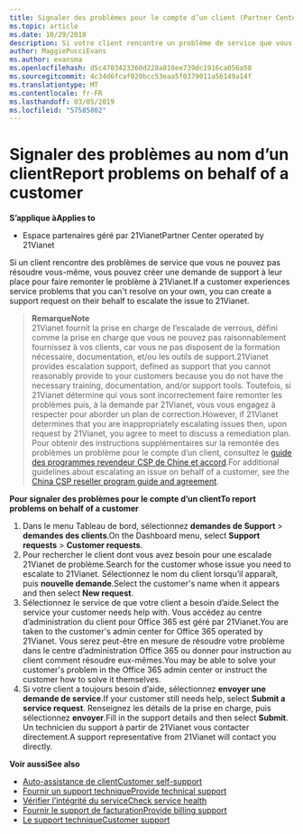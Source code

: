 ```yaml
---
title: Signaler des problèmes pour le compte d’un client (Partner Center géré par 21Vianet)
ms.topic: article
ms.date: 10/29/2018
description: Si votre client rencontre un problème de service que vous ne pouvez pas résoudre, et qui satisfait aux critères établis par 21Vianet, fichier une demande de support pour eux.
author: MaggiePucciEvans
ms.author: evansma
ms.openlocfilehash: d5c4703423360d228a810ee739dc1916ca056a58
ms.sourcegitcommit: 4c34d6fcaf020bcc53eaa5f0379011a56149a14f
ms.translationtype: MT
ms.contentlocale: fr-FR
ms.lasthandoff: 03/05/2019
ms.locfileid: "57585802"
---
```

# <a name="report-problems-on-behalf-of-a-customer"></a><span data-ttu-id="75ca7-103">Signaler des problèmes au nom d’un client</span><span class="sxs-lookup"><span data-stu-id="75ca7-103">Report problems on behalf of a customer</span></span>

<span data-ttu-id="75ca7-104">**S’applique à**</span><span class="sxs-lookup"><span data-stu-id="75ca7-104">**Applies to**</span></span>

-   <span data-ttu-id="75ca7-105">Espace partenaires géré par 21Vianet</span><span class="sxs-lookup"><span data-stu-id="75ca7-105">Partner Center operated by 21Vianet</span></span>


<span data-ttu-id="75ca7-106">Si un client rencontre des problèmes de service que vous ne pouvez pas résoudre vous-même, vous pouvez créer une demande de support à leur place pour faire remonter le problème à 21Vianet.</span><span class="sxs-lookup"><span data-stu-id="75ca7-106">If a customer experiences service problems that you can't resolve on your own, you can create a support request on their behalf to escalate the issue to 21Vianet.</span></span>

><span data-ttu-id="75ca7-107">**Remarque**</span><span class="sxs-lookup"><span data-stu-id="75ca7-107">**Note**</span></span><br><span data-ttu-id="75ca7-108">21Vianet fournit la prise en charge de l’escalade de verrous, défini comme la prise en charge que vous ne pouvez pas raisonnablement fournissez à vos clients, car vous ne pas disposent de la formation nécessaire, documentation, et/ou les outils de support.</span><span class="sxs-lookup"><span data-stu-id="75ca7-108">21Vianet provides escalation support, defined as support that you cannot reasonably provide to your customers because you do not have the necessary training, documentation, and/or support tools.</span></span> <span data-ttu-id="75ca7-109">Toutefois, si 21Vianet détermine qui vous sont incorrectement faire remonter les problèmes puis, à la demande par 21Vianet, vous vous engagez à respecter pour aborder un plan de correction.</span><span class="sxs-lookup"><span data-stu-id="75ca7-109">However, if 21Vianet determines that you are inappropriately escalating issues then, upon request by 21Vianet, you agree to meet to discuss a remediation plan.</span></span> <span data-ttu-id="75ca7-110">Pour obtenir des instructions supplémentaires sur la remontée des problèmes un problème pour le compte d’un client, consultez le [guide des programmes revendeur CSP de Chine et accord](csp-program-guide-and-agreements.md).</span><span class="sxs-lookup"><span data-stu-id="75ca7-110">For additional guidelines about escalating an issue on behalf of a customer, see the [China CSP reseller program guide and agreement](csp-program-guide-and-agreements.md).</span></span>


<span data-ttu-id="75ca7-111">**Pour signaler des problèmes pour le compte d’un client**</span><span class="sxs-lookup"><span data-stu-id="75ca7-111">**To report problems on behalf of a customer**</span></span>

1. <span data-ttu-id="75ca7-112">Dans le menu Tableau de bord, sélectionnez **demandes de Support** &gt; **demandes des clients**.</span><span class="sxs-lookup"><span data-stu-id="75ca7-112">On the Dashboard menu, select **Support requests** &gt; **Customer requests**.</span></span>
2. <span data-ttu-id="75ca7-113">Pour rechercher le client dont vous avez besoin pour une escalade 21Vianet de problème.</span><span class="sxs-lookup"><span data-stu-id="75ca7-113">Search for the customer whose issue you need to escalate to 21Vianet.</span></span> <span data-ttu-id="75ca7-114">Sélectionnez le nom du client lorsqu’il apparaît, puis **nouvelle demande**.</span><span class="sxs-lookup"><span data-stu-id="75ca7-114">Select the customer's name when it appears and then select **New request**.</span></span>
3. <span data-ttu-id="75ca7-115">Sélectionnez le service de que votre client a besoin d’aide.</span><span class="sxs-lookup"><span data-stu-id="75ca7-115">Select the service your customer needs help with.</span></span> <span data-ttu-id="75ca7-116">Vous accédez au centre d’administration du client pour Office 365 est géré par 21Vianet.</span><span class="sxs-lookup"><span data-stu-id="75ca7-116">You are taken to the customer's admin center for Office 365 operated by 21Vianet.</span></span> <span data-ttu-id="75ca7-117">Vous serez peut-être en mesure de résoudre votre problème dans le centre d’administration Office 365 ou donner pour instruction au client comment résoudre eux-mêmes.</span><span class="sxs-lookup"><span data-stu-id="75ca7-117">You may be able to solve your customer's problem in the Office 365 admin center or instruct the customer how to solve it themselves.</span></span>
4. <span data-ttu-id="75ca7-118">Si votre client a toujours besoin d’aide, sélectionnez **envoyer une demande de service**.</span><span class="sxs-lookup"><span data-stu-id="75ca7-118">If your customer still needs help, select **Submit a service request**.</span></span> <span data-ttu-id="75ca7-119">Renseignez les détails de la prise en charge, puis sélectionnez **envoyer**.</span><span class="sxs-lookup"><span data-stu-id="75ca7-119">Fill in the support details and then select **Submit**.</span></span> <span data-ttu-id="75ca7-120">Un technicien du support à partir de 21Vianet vous contacter directement.</span><span class="sxs-lookup"><span data-stu-id="75ca7-120">A support representative from 21Vianet will contact you directly.</span></span>

<span data-ttu-id="75ca7-121">**Voir aussi**</span><span class="sxs-lookup"><span data-stu-id="75ca7-121">**See also**</span></span>

-   [<span data-ttu-id="75ca7-122">Auto-assistance de client</span><span class="sxs-lookup"><span data-stu-id="75ca7-122">Customer self-support</span></span>](customer-self-support.md)
-   [<span data-ttu-id="75ca7-123">Fournir un support technique</span><span class="sxs-lookup"><span data-stu-id="75ca7-123">Provide technical support</span></span>](provide-technical-support.md)
-   [<span data-ttu-id="75ca7-124">Vérifier l’intégrité du service</span><span class="sxs-lookup"><span data-stu-id="75ca7-124">Check service health</span></span>](check-service-health.md)
-   [<span data-ttu-id="75ca7-125">Fournir le support de facturation</span><span class="sxs-lookup"><span data-stu-id="75ca7-125">Provide billing support</span></span>](provide-billing-support.md)
-   [<span data-ttu-id="75ca7-126">Le support technique</span><span class="sxs-lookup"><span data-stu-id="75ca7-126">Customer support</span></span>](customer-support.md)